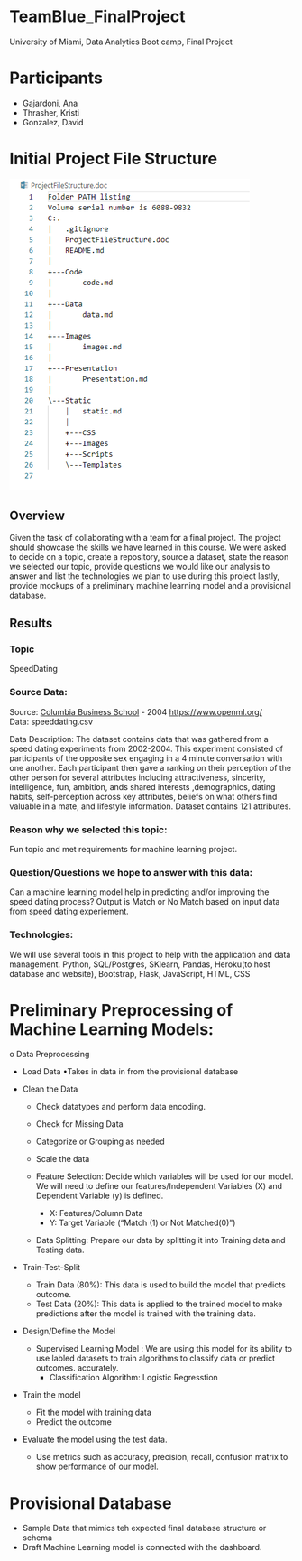 # TeamBlue_FinalProject
University of Miami, Data Analytics Boot camp, Final Project

# Participants
- Gajardoni, Ana
- Thrasher, Kristi
- Gonzalez, David

# Initial Project File Structure
![Segment #1 - Project File Structure](/Images/ProjectFileStructure.png)


## Overview 
Given the task of collaborating with a team for a final project. The project should showcase the skills we have learned in this course. 
We were asked to decide on a topic, create a repository, source a dataset, state the reason we selected our topic, provide questions we would like our analysis to answer and list the technologies we plan to use during this project lastly, provide mockups of a preliminary machine learning model and a provisional database.

## Results

### Topic
SpeedDating

### Source Data: 
Source: [Columbia Business School](http://www.stat.columbia.edu/~gelman/arm/examples/speed.dating/) - 2004
https://www.openml.org/  
Data: speeddating.csv

Data Description: 
The dataset contains data that was gathered from a speed dating experiments from 2002-2004.  This experiment consisted of participants of the opposite sex engaging in a 4 minute conversation with one another. Each participant then gave a ranking on their perception of the other person for several attributes including attractiveness, sincerity, intelligence, fun, ambition, ands shared interests ,demographics, dating habits, self-perception across key attributes, beliefs on what others find valuable in a mate, and lifestyle information. Dataset contains 121 attributes. 

### Reason why we selected this topic: 
Fun topic and met requirements for machine learning project.

### Question/Questions we hope to answer with this data: 
Can a machine learning model help in predicting and/or improving the speed dating process? 
Output is Match or No Match based on input data from speed dating experiement.

### Technologies: 
We will use several tools in this project to help with the application and data management.
Python, SQL/Postgres, SKlearn, Pandas, Heroku(to host database and website), Bootstrap, Flask, JavaScript, HTML, CSS   

# Preliminary Preprocessing of Machine Learning Models:
o	Data Preprocessing 
* Load Data
  •Takes in data in from the  provisional database 
* Clean the Data
    * Check datatypes and perform data encoding. 
    * Check for Missing Data 
    * Categorize or Grouping as needed
    * Scale the data

    * Feature Selection: Decide which variables will be used for our model. We will need to define our features/Independent Variables (X) and Dependent Variable (y) is defined. 
    
        * X: Features/Column Data
        * Y: Target Variable (“Match (1) or Not Matched(0)”) 

    * Data Splitting: Prepare our data by splitting it into Training data and Testing data.

* Train-Test-Split
    * Train Data (80%): This data is used to build the model that predicts outcome. 
    * Test Data (20%):  This data is applied to the trained model to make predictions after the model is trained with the training data. 

*  Design/Define the Model
    * Supervised Learning Model : We are using this model for its ability to use labled datasets to train algorithms to classify data or predict outcomes. accurately.
    	* Classification Algorithm: Logistic Regresstion
    		
* Train the model
    * Fit the model with training data
    * Predict the outcome

* Evaluate the model using the test data. 
    * Use metrics such as accuracy, precision, recall, confusion matrix to show performance of our model. 

# Provisional Database 

*  Sample Data that mimics teh expected final database structure or schema
*  Draft Machine Learning model is connected with the dashboard. 
